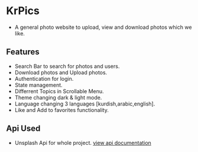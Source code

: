 # KrPics

- A general photo website to upload, view and download photos which we like.

## Features

- Search Bar to search for photos and users.
- Download photos and Upload photos.
- Authentication for login.
- State management.
- Differrent Topics in Scrollable Menu.
- Theme changing dark & light mode.
- Language changing 3 languages [kurdish,arabic,english].
- Like and Add to favorites functionality.

## Api Used

- Unsplash Api for whole project. [view api documentation](https://github.com/unsplash.com/documentation)
